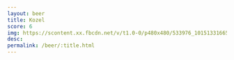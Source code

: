 ```yaml
---
layout: beer
title: Kozel
score: 6
img: https://scontent.xx.fbcdn.net/v/t1.0-0/p480x480/533976_10151331665848745_1640769773_n.jpg?oh=37d12d958e7f13e67516c0488d9e4831&oe=5891BDD3
desc: 
permalink: /beer/:title.html
---
```

